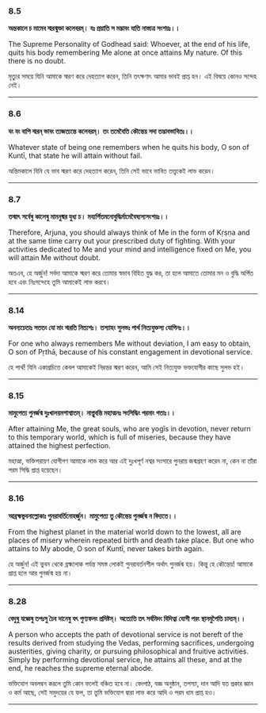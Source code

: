 ### **8.5**

**অন্তকালে চ মামেব স্মরন্মুক্তা কলেবরম্।**
**যঃ প্রয়াতি স মদ্ভাবং যাতি নাস্ত্যত্র সংশয়ঃ।।**

The Supreme Personality of Godhead said: Whoever, at the end of his life, quits his body remembering Me alone at once attains My nature. Of this there is no doubt.

মৃত্যুর সময়ে যিনি আমাকে স্মরণ করে দেহত্যাগ করেন, তিনি তৎক্ষণাৎ আমার ভাবই প্রাপ্ত হন। এই বিষয়ে কোনও সন্দেহ নেই।

---

### **8.6**

**যং যং বাপি স্মরন্ ভাবং ত্যজত্যন্তে কলেবরম্।**
**তং তমেবৈতি কৌন্তেয় সদা তদ্ভাবভাবিতঃ।।**

Whatever state of being one remembers when he quits his body, O son of Kuntī, that state he will attain without fail.

অন্তিমকালে যিনি যে ভাব স্মরণ করে দেহত্যাগ করেন, তিনি সেই ভাবে ভাবিত তত্ত্বকেই লাভ করেন।

---

### **8.7**

**তস্মাৎ সর্বেষু কালেষু মামনুষ্মর যুধ্য চ।**
**ময্যর্পিতমনোবুদ্ধির্মামেবৈষ্যস্যসংশয়ঃ।।**

Therefore, Arjuna, you should always think of Me in the form of Kṛṣṇa and at the same time carry out your prescribed duty of fighting. With your activities dedicated to Me and your mind and intelligence fixed on Me, you will attain Me without doubt.

অতএব, হে অর্জুন! সর্বদা আমাকে স্মরণ করে তোমার স্বভাব বিহিত যুদ্ধ কর, তা হলে আমাতে তোমার মন ও বুদ্ধি অর্পিত হবে এবং নিঃসন্দেহে তুমি আমাকেই লাভ করবে।

---

### **8.14**

**অনন্যচেতাঃ সততং যো মাং স্মরতি নিত্যশঃ।**
**তস্যাহং সুলভঃ পার্থ নিত্যযুক্তস্য যোগিনঃ।।**

For one who always remembers Me without deviation, I am easy to obtain, O son of Pṛthā, because of his constant engagement in devotional service.

হে পার্থ! ‍যিনি একাগ্রচিত্তে কেবল আমাকেই নিরন্তর স্মরণ করেন, আমি সেই নিত্যযুক্ত ভক্তযোগীর কাছে সুলভ হই।

---

### **8.15**

**মামুপেত্য পুনর্জন্ম দুঃখালয়মশাশ্বাতম্।**
**নাপ্নুবন্তি মহাত্মনঃ সংসিদ্ধিং পরমাং গতাঃ।।**

After attaining Me, the great souls, who are yogīs in devotion, never return to this temporary world, which is full of miseries, because they have attained the highest perfection.

মহাত্মা, ভক্তিপরায়ণ যোগীগণ আমাকে লাভ করে আর এই দুঃখপূর্ণ নশ্বর সংসারে পুনরায় জন্মগ্রহণ করেন না, কেন না তাঁরা পরম সিদ্ধি প্রাপ্ত হয়েছেন।

---

### **8.16**

**আব্রহ্মভুবনাল্লোকাঃ পুনরাবর্তিনোহর্জুন।**
**মামুপেত্য তু কৌন্তেয় পুনর্জন্ম ন বিদ্যতে।।**

From the highest planet in the material world down to the lowest, all are places of misery wherein repeated birth and death take place. But one who attains to My abode, O son of Kuntī, never takes birth again.

হে অর্জুন! এই ভুবন থেকে ব্রহ্মলোক পর্যন্ত সমস্ত লোকই পুনরাবর্তনশীল অর্থাৎ পুনর্জন্ম হয়। কিন্তু হে কৌন্তেয়! আমাকে প্রাপ্ত হলে আর পুনর্জন্ম হয় না।

---

### **8.28**

**বেদুষু যজ্ঞেষু তপঃসু চৈব**
**দানেষু যৎ পুণ্যফলং প্রদিষ্টম্।**
**অত্যেতি তৎ সর্বমিদং বিদিত্বা**
**যোগী পরং স্থানমুপৈতি চাদ্যম্।।**

A person who accepts the path of devotional service is not bereft of the results derived from studying the Vedas, performing sacrifices, undergoing austerities, giving charity, or pursuing philosophical and fruitive activities. Simply by performing devotional service, he attains all these, and at the end, he reaches the supreme eternal abode.

ভক্তিযোগ অবলম্বন করলে তুমি কোন ফলেই বঞ্চিত হবে না। বেদপাঠ, যজ্ঞ অনুষ্ঠান, তপস্যা, দান আদি যত প্রকার জ্ঞান ও কর্ম আছে, সেই সমুদয়ের যে ফল, তা তুমি ভক্তিযোগ দ্বারা লাভ করে আদি ও পরম ধাম প্রাপ্ত হও।

---
